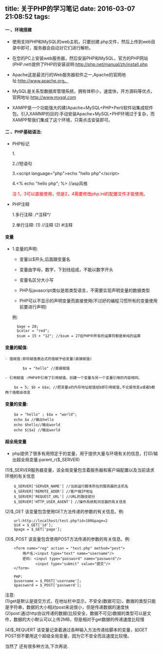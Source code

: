 title: 关于PHP的学习笔记
date: 2016-03-07 21:08:52
tags:
---
#### 一 、环境搭建

- 使用支持PHP和MySQL的web主机，只要创建.php文件，然后上传到web目录中即可，服务器会自动对它们进行解析。

- 在您的PC上安装web服务器，然后安装PHP和MySQL，官方的PHP网站(PHP.net)提供了PHP的安装说明:http://php.net/manual/zh/install.php

- Apache这是最流行的Web服务器软件之一,Apache的官网地址:http://www.apache.org。

- MySQL是关系型数据库管理系统，拥有体积小，速度快，开方源码等优点，官网地址:http://www.mysql.com

- XAMPP是一个功能强大的建(Apache+MySQL+PHP+Perl)软件站集成软件包。引入XAMMP的目的:手动安装Apache+MySQL+PHP环境过于复杂，而XAMPP帮我们集成了这个环境，只需点击安装即可。

<!--more-->

#### 二 、PHP基础语法:

- PHP标记

   1.<?php echo "hello php";?>
   
   
   2.<? echo "hello php";?>//短语句

   3.&lt;script language="php"&gt;echo "hello php"&lt;/script&gt;
   
   
   4.<% echo "hello php"; %> //asp风格
   
   <span style="color:red;">注:1，3可以直接使用，但是2，4需要修改php.ini的配置文件才能使用。</span>
   
   
- PHP注释

	1.多行注释: /\*注释\*/
	
	2.单行注释: (1) //注释 (2) #注释

#### 变量
- 1.变量的声明:

   - 变量以$开头,后面跟变量名
  
   - 变量由字母，数字，下划线组成，不能以数字开头

   - 变量名区分大小写

   - PHP与javascript类似是若类型语言，不需要实现声明变量的数据类型

   - PHP可以不显示的声明变量而直接使用(不过好的编程习惯所有的变量使用前要进行声明)
  
  例:							
  	 
  	 	$age = 28;
  	 	$color = "red";
  	 	$sum = 15 + "12"; //$sum = 27在PHP中所有的运算符都是单纯的运算
  	 	
 #### 变量的赋值:
 
 	- 值赋值:即将赋值表达式的值赋予给变量(直接赋值)
 		
 			$a = "hello" //直接赋值
 		
 	- 引用赋值 :PHP4中引用了引用赋值，创建一个变量与另一个变量引用的内容相同。
 	
 		$a = 5; $b = &$a; //把变量a的内存地址赋值给b即引用赋值,不论是改变a或者b都两个值都会改变
 		
 #### 变量的变量:
 
 		$a = "hello" ; $$a = "world";
 		echo $a //输出hello
 	    echo $hello//输出world
 	    echo ${$a} //输出world
 	    
#### 超全局变量

- php提供了很多有用预定于的变量，用于提供大量与环境有关的信息，打印/输出超全局变量:parent_r($_SERVER)

(1)$_SERVER服务器变量，该全局变量包含着服务器和客户端配置以及当前请求环境的有关信息

		$_SERVER['SERVER_NAME'] //当前运行脚本所在的服务器的主机名
		$_SERVER['REMOTE_ADDR'] //客户端IP地址
		$_SERVER['REQUEST_URL'] //URL的路径部分
		$_SERVER['HTTP_USER_AGENT'] //操作系统和浏览器的有关信息
		
(2)$_GET 该变量包含使用GET方法传递的参数的有关信息。例:

		url:http://localhost/test.php?id=100&page=2
		$id = $_GET['id'];
		$page = $_GET['page'];
		
(3)$_POST 该变量包含使用POST方法传递的参数的有关信息。例:

		<form name="reg" action = "test.php" method="post">
			用户名:<input type="text" name="username"/>
			密码: <input type="password" name="password"/>
				  <input type="submit" value="提交"/>
		</form>
			
		PHP:
		$username = $_POST['username'];
		$password = $_POST['password'];	

<span style="color#999">注意:<br/>(1)get是默认是提交方式，在地址栏中显示，不安全(数据可见)，数据的类型只能是字符串，数据的大小相对post来说很小，但是传递数据的速度快<br/>(2)post:通过http协议传递的数据(比较安全，数据不可见)数据的类型可以是文件，数据的大小默认可以上传2MB，但是相对于get数据的传递速度比较慢</span>

(4)$_REQUERT 该变量记录着通过各种输入方法传递给脚本的变量，如GET POST但不要用这个超级全局变量，因为它不安全而且速度比较慢。


当然了 还有很多种方法,下次再说.



 	
 
  		
	